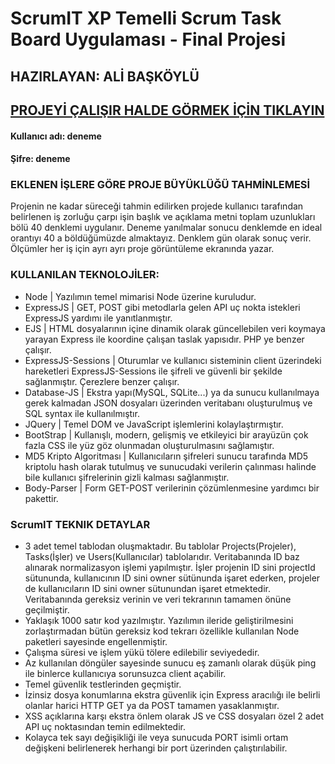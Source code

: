 # ScrumIT XP Temelli Scrum Task Board Uygulaması - Final Projesi
## HAZIRLAYAN: ALİ BAŞKÖYLÜ

## [PROJEYİ ÇALIŞIR HALDE GÖRMEK İÇİN TIKLAYIN](https://ali-baskoylu.herokuapp.com/)

#### Kullanıcı adı: deneme

#### Şifre: deneme 

### EKLENEN İŞLERE GÖRE PROJE BÜYÜKLÜĞÜ TAHMİNLEMESİ
Projenin ne kadar süreceği tahmin edilirken projede kullanıcı tarafından belirlenen iş zorluğu çarpı işin başlık ve açıklama metni toplam uzunlukları bölü 40 denklemi uygulanır. Deneme yanılmalar sonucu denklemde en ideal orantıyı 40 a böldüğümüzde almaktayız. Denklem gün olarak sonuç verir. Ölçümler her iş için ayrı ayrı proje görüntüleme ekranında yazar.

### KULLANILAN TEKNOLOJİLER: 
- Node | Yazılımın temel mimarisi Node üzerine kuruludur.
- ExpressJS | GET, POST gibi metodlarla gelen API uç nokta istekleri ExpressJS yardımı ile yanıtlanmıştır.
- EJS | HTML dosyalarının içine dinamik olarak güncellebilen veri koymaya yarayan Express ile koordine çalışan taslak yapısıdır. PHP ye benzer çalışır. 
- ExpressJS-Sessions | Oturumlar ve kullanıcı sisteminin client üzerindeki hareketleri ExpressJS-Sessions ile şifreli ve güvenli bir şekilde sağlanmıştır. Çerezlere benzer çalışır.
- Database-JS | Ekstra yapı(MySQL, SQLite...) ya da sunucu kullanılmaya gerek kalmadan JSON dosyaları üzerinden veritabanı oluşturulmuş ve SQL syntax ile kullanılmıştır.
- JQuery | Temel DOM ve JavaScript işlemlerini kolaylaştırmıştır.
- BootStrap | Kullanışlı, modern, gelişmiş ve etkileyici bir arayüzün çok fazla CSS ile yüz göz olunmadan oluşturulmasını sağlamıştır.
- MD5 Kripto Algoritması | Kullanıcıların şifreleri sunucu tarafında MD5 kriptolu hash olarak tutulmuş ve sunucudaki verilerin çalınması halinde bile kullanıcı şifrelerinin gizli kalması sağlanmıştır.
- Body-Parser | Form GET-POST verilerinin çözümlenmesine yardımcı bir pakettir.

### ScrumIT TEKNIK DETAYLAR
- 3 adet temel tablodan oluşmaktadır. Bu tablolar Projects(Projeler), Tasks(İşler) ve Users(Kullanıcılar) tablolarıdır. Veritabanında ID baz alınarak normalizasyon işlemi yapılmıştır. İşler projenin ID sini projectId sütununda, kullanıcının ID sini owner sütünunda işaret ederken, projeler de kullanıcıların ID sini owner sütunundan işaret etmektedir. Veritabanında gereksiz verinin ve veri tekrarının tamamen önüne geçilmiştir.
- Yaklaşık 1000 satır kod yazılmıştır. Yazılımın ileride geliştirilmesini zorlaştırmadan bütün gereksiz kod tekrarı özellikle kullanılan Node paketleri sayesinde engellenmiştir.
- Çalışma süresi ve işlem yükü tölere edilebilir seviyededir.
- Az kullanılan döngüler sayesinde sunucu eş zamanlı olarak düşük ping ile binlerce kullanıcıya sorunsuzca client açabilir.
- Temel güvenlik testlerinden geçmiştir.
- İzinsiz dosya konumlarına ekstra güvenlik için Express aracılığı ile belirli olanlar harici HTTP GET ya da POST tamamen yasaklanmıştır.
- XSS açıklarına karşı ekstra önlem olarak JS ve CSS dosyaları özel 2 adet API uç noktasından temin edilmektedir.
- Kolayca tek sayı değişikliği ile veya sunucuda PORT isimli ortam değişkeni belirlenerek herhangi bir port üzerinden çalıştırılabilir.
